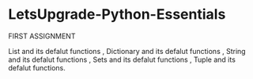 # LetsUpgrade-Python-Essentials                                                                                                                                                                                                                                                                                                                                              
FIRST ASSIGNMENT
                                                                                                                                                                           
List and its defalut functions , Dictionary and its defalut functions , String and its defalut functions , Sets and its defalut functions , Tuple and its defalut functions.
